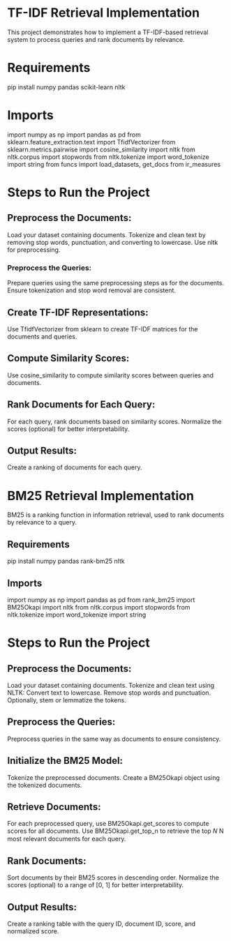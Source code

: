 # TF-IDF Retrieval Implementation
This project demonstrates how to implement a TF-IDF-based retrieval system to process queries and rank documents by relevance. 

# Requirements
pip install numpy pandas scikit-learn nltk

# Imports
import numpy as np
import pandas as pd
from sklearn.feature_extraction.text import TfidfVectorizer
from sklearn.metrics.pairwise import cosine_similarity
import nltk
from nltk.corpus import stopwords
from nltk.tokenize import word_tokenize
import string
from funcs import load_datasets, get_docs
from ir_measures 

# Steps to Run the Project

## Preprocess the Documents:
Load your dataset containing documents.
Tokenize and clean text by removing stop words, punctuation, and converting to lowercase.
Use nltk for preprocessing.

### Preprocess the Queries:
Prepare queries using the same preprocessing steps as for the documents.
Ensure tokenization and stop word removal are consistent.


## Create TF-IDF Representations:
Use TfidfVectorizer from sklearn to create TF-IDF matrices for the documents and queries.

## Compute Similarity Scores:
Use cosine_similarity to compute similarity scores between queries and documents.

## Rank Documents for Each Query:
For each query, rank documents based on similarity scores.
Normalize the scores (optional) for better interpretability.

## Output Results:
Create a ranking of documents for each query.

# BM25 Retrieval Implementation
BM25 is a ranking function in information retrieval, used to rank documents by relevance to a query.

## Requirements
pip install numpy pandas rank-bm25 nltk

## Imports
import numpy as np
import pandas as pd
from rank_bm25 import BM25Okapi
import nltk
from nltk.corpus import stopwords
from nltk.tokenize import word_tokenize
import string

# Steps to Run the Project

## Preprocess the Documents:
Load your dataset containing documents.
Tokenize and clean text using NLTK:
Convert text to lowercase.
Remove stop words and punctuation.
Optionally, stem or lemmatize the tokens.

## Preprocess the Queries:
Preprocess queries in the same way as documents to ensure consistency.

## Initialize the BM25 Model:
Tokenize the preprocessed documents.
Create a BM25Okapi object using the tokenized documents.

## Retrieve Documents:
For each preprocessed query, use BM25Okapi.get_scores to compute scores for all documents.
Use BM25Okapi.get_top_n to retrieve the top 
𝑁
N most relevant documents for each query.

## Rank Documents:
Sort documents by their BM25 scores in descending order.
Normalize the scores (optional) to a range of [0, 1] for better interpretability.

## Output Results:
Create a ranking table with the query ID, document ID, score, and normalized score.
